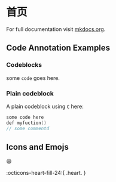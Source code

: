 # 首页

For full documentation visit [mkdocs.org](https://www.mkdocs.org).

## Code Annotation Examples

### Codeblocks

some `code` goes here.

### Plain codeblock

A plain codeblock using `C` here:  

``` c title="bubble_sort.c"
some code here 
def myfuction()
// some commentd
```  

## Icons and Emojs
:smile:
  
:octicons-heart-fill-24:{ .heart. }  